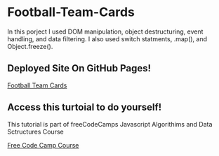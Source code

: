# Football-Team-Cards

In this porject I used DOM manipulation, object destructuring, event handling, and data filtering. I also used switch statments, .map(), and Object.freeze().

## Deployed Site On GitHub Pages!
[Football Team Cards](https://meganm672.github.io/Football-Team-Cards/)

## Access this turtoial to do yourself!
This tutorial is part of freeCodeCamps Javascript Algorithims and Data Sctructures Course

[Free Code Camp Course](https://www.freecodecamp.org/learn/javascript-algorithms-and-data-structures-v8/)